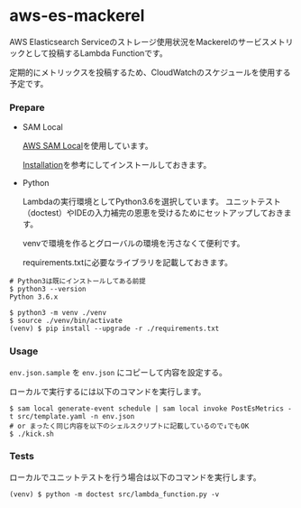 # aws-es-mackerel

AWS Elasticsearch Serviceのストレージ使用状況をMackerelのサービスメトリックとして投稿するLambda Functionです。

定期的にメトリックスを投稿するため、CloudWatchのスケジュールを使用する予定です。

### Prepare

- SAM Local

    [AWS SAM Local](https://github.com/awslabs/aws-sam-local)を使用しています。

    [Installation](https://github.com/awslabs/aws-sam-local#installation)を参考にしてインストールしておきます。

- Python

    Lambdaの実行環境としてPython3.6を選択しています。
    ユニットテスト（doctest）やIDEの入力補完の恩恵を受けるためにセットアップしておきます。


    venvで環境を作るとグローバルの環境を汚さなくて便利です。

    requirements.txtに必要なライブラリを記載しておきます。


```shell
# Python3は既にインストールしてある前提
$ python3 --version
Python 3.6.x

$ python3 -m venv ./venv
$ source ./venv/bin/activate
(venv) $ pip install --upgrade -r ./requirements.txt
```

### Usage

`env.json.sample` を `env.json` にコピーして内容を設定する。

ローカルで実行するには以下のコマンドを実行します。

```shell
$ sam local generate-event schedule | sam local invoke PostEsMetrics -t src/template.yaml -n env.json
# or まったく同じ内容を以下のシェルスクリプトに記載しているので↓でもOK
$ ./kick.sh
```


### Tests

ローカルでユニットテストを行う場合は以下のコマンドを実行します。


```shell
(venv) $ python -m doctest src/lambda_function.py -v
```
